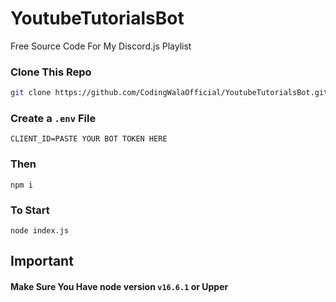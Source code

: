 # YoutubeTutorialsBot

Free Source Code For My Discord.js Playlist

### Clone This Repo

```bash
git clone https://github.com/CodingWalaOfficial/YoutubeTutorialsBot.git
```

### Create a `.env` File

```st
CLIENT_ID=PASTE YOUR BOT TOKEN HERE
```

### Then

```st
npm i
```

### To Start

```st
node index.js
```

## Important

#### Make Sure You Have node version `v16.6.1` or Upper
